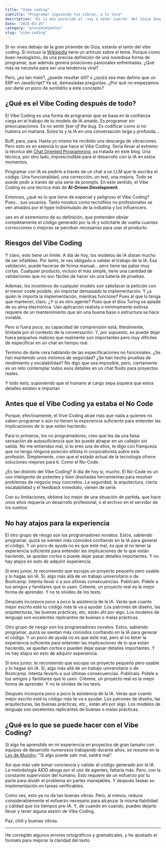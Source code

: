 ```yaml
---
title: "Vibe coding"
subtitle: "Programar siguiendo tus vibras, a lo loco"
description: "Es lo más parecido al 'voy a tener suerte' del viejo Google. Confiar ciegamente en el algoritmo (en este caso la IA) y programar sin preocupaciones. Pero, ¿qué pasa si no funciona?"
date: "2025-03-25"
category: "procedimientos"
slug: "vibe-coding"
---
```


Si no vives debajo de la gran pirámide de Giza, estarás al tanto del vibe coding. Sí incluso la [Wikipedia](https://es.wikipedia.org/wiki/Vibe_coding) tiene un artículo sobre el tema. Porque como buen neologismo, da una precisa definición de una novedosa forma de programar, que además genera posiciones pasionales enfrentadas. ¿Qué más se necesita para ser una tendencia viral?

Pero, ¿es tan malo?, ¿puede resultar útil? o ¿quizá sea más dañino que un ERP en JavaScript? Ya sé, demasiadas preguntas. ¿Por qué no empezamos por darle un poco de *sentidiño* a este concepto?

## ¿Qué es el Vibe Coding después de todo?

El Vibe Coding es una forma de programar que se basa en la confianza ciega en el trabajo de tu modelo de IA amado. Es programar sin preocupaciones. Es no sentir *fear of the bug*. Es codificar como si no hubiera un mañana. Solos tú y la IA en una conversación larga y profunda...

Buff, para, para. Hasta yo mismo he recibido una descarga de vibraciones. Pero esto es en esencia lo que hace el Vibe Coding. Sería llevar al extremo la técnica del [Chat Oriented Programming](https://aicode.academy/blog/es/chop-conversaciones-con-asistentes/), ya tratada en este blog. Una técnica, por otro lado, imprescindible para el desarrollo con la IA en estos momentos.

Programar con IA es pedirle a través de un chat a un LLM que te escriba el código. Una funcionalidad, una corrección, un test, una mejora. Todo se puede pedir a través de una serie de prompts. En este sentido, el Vibe Coding es una técnica más de **AI-Driven Development**.

Entonces, ¿qué es lo que tiene de especial y peligroso el Vibe Coding? Pues... sus usuarios. Tanto novatos como tecnófilos no profesionales se ven atraídos por el hype indisimulado de la industria y los influencers.

ues en el extremismo de su definición, que pretenden obviar completamente el código generado por la IA y solicitarle de vuelta cuantas correcciones o mejoras se perciban necesarias para usar el producto.

## Riesgos del Vibe Coding

Y claro, esto tiene un límite. A día de hoy, los modelos de IA distan mucho de ser infalibles. Por tanto, te ves obligado a validar el trabajo de la IA. Esa validación, puede hacerse de forma manual... pero tiene las patas muy cortas. Cualquier producto, incluso el más simple, tiene una cantidad de validaciones que no son fáciles de hacer sin una batería de pruebas.

Además, los incentivos de cualquier modelo son satisfacer la petición con el menor coste posible, sin importar demasiado la implementación. Y ¿a quién le importa la implementación, mientras funcione? Pues al que lo tenga que mantener, claro. ¿Y si es otro agente? Pues que el dios Turing se apiade de su alma electrónica. Uan aplicación realista o mínimamente exitosa requiere de un mantenimiento que sin una buena base o estructura se hace inviable.

Pero si fuera poco, su capacidad de comprensión está, literalmente, limitada por el contexto de la conversación. Y, por supuesto, es puede dejar fuera pequeños matices que realmente son importantes pero muy difíciles de especificar en un chat en tiempo real.

Termino de darle cera hablando de las especificaciones no funcionales. ¿Se han mantenido unos mínimos de seguridad? ¿Se han hecho pruebas de rendimiento y escalabilidad? No digo que sea imposible, pero, ciertamente es un reto contemplar todos esos detalles en un chat fluido para proyectos reales.

Y todo esto, suponiendo que el humano al cargo sepa siquiera que estos detalles existen e importan

## Antes que el Vibe Coding ya estaba el No Code

Porque, efectivamente, el Vive Coding atrae más que nada a quienes no saben programar o aún no tienen la experiencia suficiente para entender las implicaciones de lo que están haciendo.

Para lo primeros, los no programadores, creo que les da una falsa sensación de autosuficiencia que les puede atrapar en un callejón sin salida. No me entiendas mal, si tu eres una de ellos, te digo con franqueza que no tengo ninguna posición elitista ni corporativista sobre esta profesión. Simplemente, creo que el estado actual de la tecnología ofrece soluciones mejores para ti. Como el No-Code. 

¿Es tan distinto del Vibe Coding? A día de hoy sí, mucho. El No-Code es un uso inteligente de potentes y bien diseñadas herramientas para resolver problemas de negocio muy concretos. La seguridad, la arquitectura, cierta escalabilidad y el feedback inmediato, vienen de serie.

Con su limitaciones, obtiene los mejor de una situación de partida, que hace unos años requería un desarrollo profesional, o el archivo en el servidor de los sueños

## No hay atajos para la experiencia

El otro grupo de riesgo son los programadores novatos. Estos, sabiendo programar, quizá se sienten más cómodos confiando en la IA para generar el código. Y un poco de ayuda no es que esté mal, es que al no tener la experiencia suficiente para entender las implicaciones de lo que están haciendo, se quedan cortos o puede dejar pasar detalles importantes. Y no hay atajos en esto de adquirir experiencia.

Si eres junior, te recomiendo que escojas un proyecto pequeño pero usable y lo hagas sin IA. Sí, algo más allá de un trabajo universitario o de Bootcamp. Intenta llevar o a sus últimas consecuencias. Publícalo. Pídele a tus amigos y familiares que lo usen. Créeme, un proyecto real es la mejor forma de aprender. Y no te olvides de los tests.

Después incorpora poco a poco la asistencia de la IA. Verás que cuanto mejor escrito esté tu código más te va a ayudar. Los patrones de diseño, las arquitecturas, las buenas prácticas, etc, están ahí por algo. Los modelos de lenguaje son excelentes replicantes de buenas o malas prácticas.

Otro grupo de riesgo son los programadores novatos. Estos, sabiendo programar, quizá se sientan más cómodos confiando en la IA para generar el código. Y un poco de ayuda no es que esté mal, pero al no tener la experiencia suficiente para entender las implicaciones de lo que están haciendo, se quedan cortos o pueden dejar pasar detalles importantes. Y no hay atajos en esto de adquirir experiencia.

Si eres junior, te recomiendo que escojas un proyecto pequeño pero usable y lo hagas sin IA. Sí, algo más allá de un trabajo universitario o de Bootcamp. Intenta llevarlo a sus últimas consecuencias. Publícalo. Pídele a tus amigos y familiares que lo usen. Créeme, un proyecto real es la mejor forma de aprender. Y no te olvides de los tests.

Después incorpora poco a poco la asistencia de la IA. Verás que cuanto mejor escrito esté tu código más te va a ayudar. Los patrones de diseño, las arquitecturas, las buenas prácticas, etc., están ahí por algo. Los modelos de lenguaje son excelentes replicantes de buenas o malas prácticas.

## ¿Qué es lo que se puede hacer con el Vibe Coding?

Si algo he aprendido en mi experiencia en proyectos de gran tamaño con equipos de desarrollo numerosos trabajando durante años, se resume en la [Ley de Murphy](https://es.wikipedia.org/wiki/Ley_de_Murphy): "Si algo puede salir mal, saldrá mal".

Así que más vale tomar conciencia y validar el código generado por la IA. La metodología AIDD aboga por el uso de agentes, faltaría más. Pero, con la constante supervisión del humano. Esto requiere de un esfuerzo por tu parte para dividir el problema en partes manejables. Y después fasear su implementación en tareas verificables.

Como ves, esto ya no da tan buenas vibras. Pero, al menos, reduce considerablemente el esfuerzo necesario para alcanzar la misma fiabilidad y calidad que los tiempos pre-IA. Y, de cuando en cuando, puedes dejarte llevar y tener alguna sesión de Vibe Coding.

Paz, chill y buenas vibras.

---

He corregido algunos errores ortográficos y gramaticales, y he ajustado el formato para mejorar la claridad del texto.